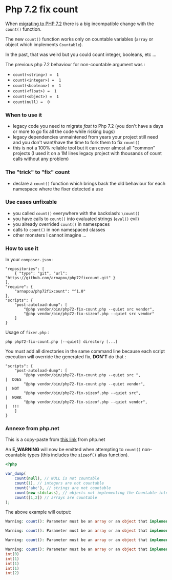 Php 7.2 fix count
================

When [migrating to PHP 7.2](http://php.net/manual/en/migration72.php) there is a big incompatible change with the `count()` function.

The new `count()` function works only on countable variables (`array` or object which implements `Countable`).

In the past, that was weird but you could count integer, booleans, etc ... 

The previous php 7.2 behaviour for non-countable argument was :
* `count(<string>) =  1`
* `count(<integer>) =  1`
* `count(<boolean>) =  1`
* `count(<float>) =  1`
* `count(<object>) =  1`
* `count(null) =  0`


### When to use it

* legacy code you need to migrate *fast* to Php 7.2 (you don't have a days or more to go fix all the code while risking bugs)
* legacy dependencies unmaintened from years your project still need and you don't want/have the time to fork them to fix `count()`
* this is not a 100% reliable tool but it can cover almost all "common" projects (I used it on a 1M lines legacy project with thousands of count calls without any problem)


### The "trick" to "fix" count

* declare a `count()` function which brings back the old behaviour for each namespace where the fixer detected a use


### Use cases unfixable 

* you called `count()` everywhere with the backslash: `\count()`
* you have calls to `count()` into evaluated strings (`eval()` evil)
* you already overrided `count()`  in namespaces
* calls to `count()` in non namespaced classes
* other monsters I cannot imagine ...


### How to use it

In your `composer.json` :

    "repositories": [
        { "type": "git", "url": "https://github.com/arnapou/php72fixcount.git" }
    ],
    "require": {
        "arnapou/php72fixcount": "^1.0"
    },
    "scripts": {
        "post-autoload-dump": [
            "@php vendor/bin/php72-fix-count.php --quiet src vendor",
            "@php vendor/bin/php72-fix-sizeof.php --quiet src vendor"
        ]
    }

Usage of `fixer.php` :

    php php72-fix-count.php [--quiet] directory [...]

You must add all directories in the same command line because each script execution will override the generated fix, **DON'T** do that :

    "scripts": {
        "post-autoload-dump": [
            "@php vendor/bin/php72-fix-count.php --quiet src ",             |  DOES
            "@php vendor/bin/php72-fix-count.php --quiet vendor",           |  NOT 
            "@php vendor/bin/php72-fix-sizeof.php --quiet src",             |  WORK
            "@php vendor/bin/php72-fix-sizeof.php --quiet vendor",          |  !!!
        ]
    }



### Annexe from php.net

This is a copy-paste from [this link](http://php.net/manual/en/migration72.incompatible.php) from php.net

An **E_WARNING** will now be emitted when attempting to `count()` non-countable types (this includes the `sizeof()` alias function). 

```php
<?php

var_dump(
    count(null), // NULL is not countable
    count(1), // integers are not countable
    count('abc'), // strings are not countable
    count(new stdclass), // objects not implementing the Countable interface are not countable
    count([1,2]) // arrays are countable
);
```

The above example will output:
```php
Warning: count(): Parameter must be an array or an object that implements Countable in %s on line %d

Warning: count(): Parameter must be an array or an object that implements Countable in %s on line %d

Warning: count(): Parameter must be an array or an object that implements Countable in %s on line %d

Warning: count(): Parameter must be an array or an object that implements Countable in %s on line %d
int(0)
int(1)
int(1)
int(1)
int(2)
```
